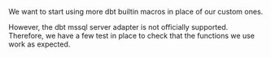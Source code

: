 We want to start using more dbt builtin macros in place of our custom ones.

However, the dbt mssql server adapter is not officially supported.
Therefore, we have a few test in place to check that  the
functions we use work as expected.
